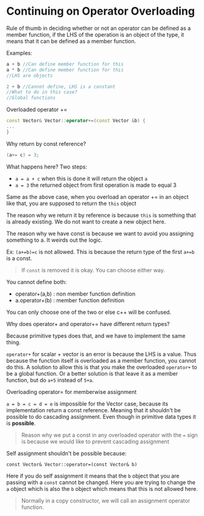 # Continuing on Operator Overloading

Rule of thumb in deciding whether or not an operator can be defined as a member function, if the LHS of the operation is an object of the type, it means that it can be defined as a member function.

Examples:

```c++
a + b //Can define member function for this
a * b //Can define member function for this
//LHS are objects

2 + b //Cannot define, LHS is a constant
//What to do in this case?
//Global functions
```

Overloaded operator +=

```c++
const Vector& Vector::operator+=(const Vector &b) {
...
}
```

Why return by const reference?

```c++
(a+= c) = 3;
```

What happens here? Two steps:

- `a = a + c` when this is done it will return the object `a`
- `a = 3` the returned object from first operation is made to equal 3

Same as the above case, when you overload an operator += in an object like that, you are supposed to return the `this` object

The reason why we return it by reference is because `this` is something that is already existing. We do not want to create a new object here.

The reason why we have const is because we want to avoid you assigning something to a. It weirds out the logic.

Ex: `(a+=b)=c` is not allowed. This is because the return type of the first `a+=b` is a const.

> If `const` is removed it is okay. You can choose either way.

You cannot define both:

- operator+(a,b) : non member function definition
- a.operator+(b) : member function definition

You can only choose one of the two or else c++ will be confused.

Why does operator+ and operator+= have different return types?

Because primitive types does that, and we have to implement the same thing.

`operator+` for scalar + vector is an error is because the LHS is a value. Thus because the function itself is overloaded as a member function, you cannot do this. A solution to allow this is that you make the overloaded `operator+` to be a global function. Or a better solution is that leave it as a member function, but do `a+5` instead of `5+a`.

Overloading operator= for memberwise assignment

`a = b = c = d = e` is impossible for the Vector case, because its implementation return a const reference. Meaning that it shouldn't be possible to do cascading assignment. Even though in primitive data types it is **possible**.

> Reason why we put a const in any overloaded operator with the `=` sign is because we would like to prevent cascading assignment

Self assignment shouldn't be possible because:

`const Vector& Vector::operator=(const Vector& b)`

Here if you do self assignment it means that the `b` object that you are passing with a `const` cannot be changed. Here you are trying to change the `a` object which is also the `b` object which means that this is not allowed here.

> Normally in a copy constructor, we will call an assignment operator function.
